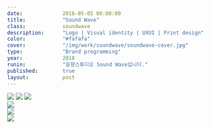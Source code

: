 ```yaml
---
date:             2018-05-05 00:00:00
title:            "Sound Wave"
class:            soundwave
description:      "Logo | Visual identity | UXUI | Print design"
color:            "#fafafa"
cover:            "/img/work/soundwave/soundwave-cover.jpg"
type:             "Brand programming"
year:             2018
runin:            "음향스튜디오 Sound Wave입니다."
published:        true
layout:           post
---
```


<div class="post-content-grid">
  <div class="post-content-column column-1">
    <img class="post-content-screen desktop" src="{{ site.baseurl }}/img/work/soundwave/01.jpg" />
    <img class="post-content-screen desktop" src="{{ site.baseurl }}/img/work/soundwave/02.jpg" />
    <img class="post-content-screen desktop" src="{{ site.baseurl }}/img/work/soundwave/03.jpg" />
  </div>
</div>

<div class="post-content-grid">
  <div class="post-content-column column-2">
    <img class="post-content-screen desktop" src="{{ site.baseurl }}/img/work/soundwave/04_1.jpg" />
  </div>
  <div class="post-content-column column-3">
    <img class="post-content-screen iphone" src="{{ site.baseurl }}/img/work/soundwave/04-2.jpg" />
  </div>
  </div>

<div class="post-content-grid">
  <div class="post-content-column column-1">
    <img class="post-content-screen desktop" src="{{ site.baseurl }}/img/work/soundwave/05.jpg" />
  </div>
</div>
